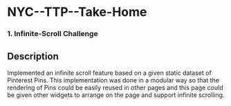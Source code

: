 # NYC--TTP--Take-Home
### 1. Infinite-Scroll Challenge

## Description
Implemented an infinite scroll feature based on a given static dataset of Pinterest Pins. This implementation was done in a modular way so that the rendering of Pins
could be easily reused in other pages and this page could be given other widgets to arrange on the page and support infinite scrolling.
